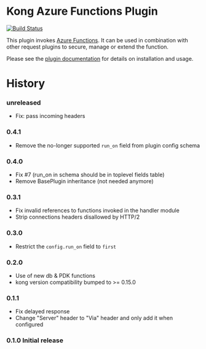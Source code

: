 # Kong Azure Functions Plugin

[![Build Status][badge-travis-image]][badge-travis-url]


This plugin invokes
[Azure Functions](https://azure.microsoft.com/en-us/services/functions/).
It can be used in combination with other request plugins to secure, manage
or extend the function.

Please see the [plugin documentation](https://getkong.org/plugins/azure-functions/)
for details on installation and usage.

# History

### unreleased
- Fix: pass incoming headers

### 0.4.1
- Remove the no-longer supported `run_on` field from plugin config schema

### 0.4.0
- Fix #7 (run_on in schema should be in toplevel fields table)
- Remove BasePlugin inheritance (not needed anymore)

### 0.3.1
- Fix invalid references to functions invoked in the handler module
- Strip connections headers disallowed by HTTP/2

### 0.3.0
- Restrict the `config.run_on` field to `first`

### 0.2.0
- Use of new db & PDK functions
- kong version compatibility bumped to >= 0.15.0

### 0.1.1
- Fix delayed response
- Change "Server" header to "Via" header and only add it when configured

### 0.1.0 Initial release

[badge-travis-url]: https://travis-ci.com/Kong/kong-plugin-azure-functions/branches
[badge-travis-image]: https://travis-ci.com/Kong/kong-plugin-azure-functions.svg?branch=master
